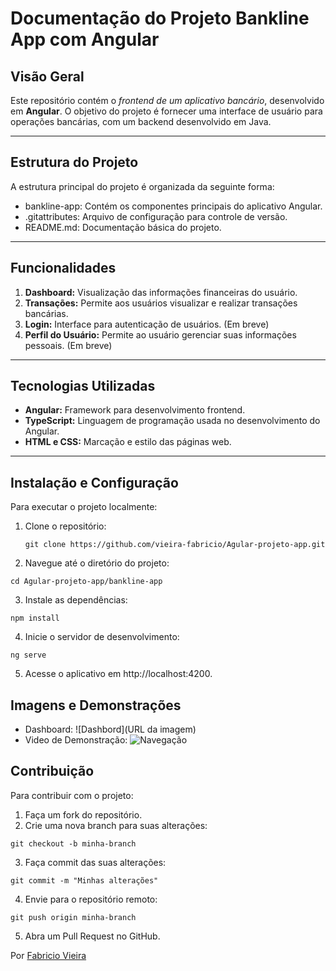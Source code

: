 # Documentação do Projeto Bankline App com Angular

 ## Visão Geral
Este repositório contém o *frontend de um aplicativo bancário*, desenvolvido em **Angular**. O objetivo do projeto é fornecer uma interface de usuário para operações bancárias, com um backend desenvolvido em Java.

----

## Estrutura do Projeto
A estrutura principal do projeto é organizada da seguinte forma:

* bankline-app: Contém os componentes principais do aplicativo Angular.
* .gitattributes: Arquivo de configuração para controle de versão.
* README.md: Documentação básica do projeto.

---

## Funcionalidades
1. **Dashboard:** Visualização das informações financeiras do usuário.
2. **Transações:** Permite aos usuários visualizar e realizar transações bancárias.
3. **Login:** Interface para autenticação de usuários. (Em breve)
4. **Perfil do Usuário:** Permite ao usuário gerenciar suas informações pessoais. (Em breve)

---

## Tecnologias Utilizadas
* **Angular:** Framework para desenvolvimento frontend.
* **TypeScript:** Linguagem de programação usada no desenvolvimento do Angular.
* **HTML e CSS:** Marcação e estilo das páginas web.

---

## Instalação e Configuração
Para executar o projeto localmente:

1. Clone o repositório:

   `git clone https://github.com/vieira-fabricio/Agular-projeto-app.git`

2. Navegue até o diretório do projeto:

`cd Agular-projeto-app/bankline-app`

3. Instale as dependências:

`npm install`

4. Inicie o servidor de desenvolvimento:

`ng serve`

5. Acesse o aplicativo em http://localhost:4200.

## Imagens e Demonstrações

* Dashboard:
  ![Dashbord](URL da imagem)
* Video de Demonstração:
  ![Navegação](https://www.youtube.com/watch?v=9YmGdI78woU&list=PLg6Pjs5HGwylv0Qyd_T895F8b36ZFoO0T&index=19)

## Contribuição
Para contribuir com o projeto:

1. Faça um fork do repositório.
2. Crie uma nova branch para suas alterações:

`git checkout -b minha-branch`

3. Faça commit das suas alterações:

`git commit -m "Minhas alterações"`

4. Envie para o repositório remoto:

`git push origin minha-branch`

5. Abra um Pull Request no GitHub.


Por [Fabricio Vieira](https://www.github.com/vieira-fabricio)


